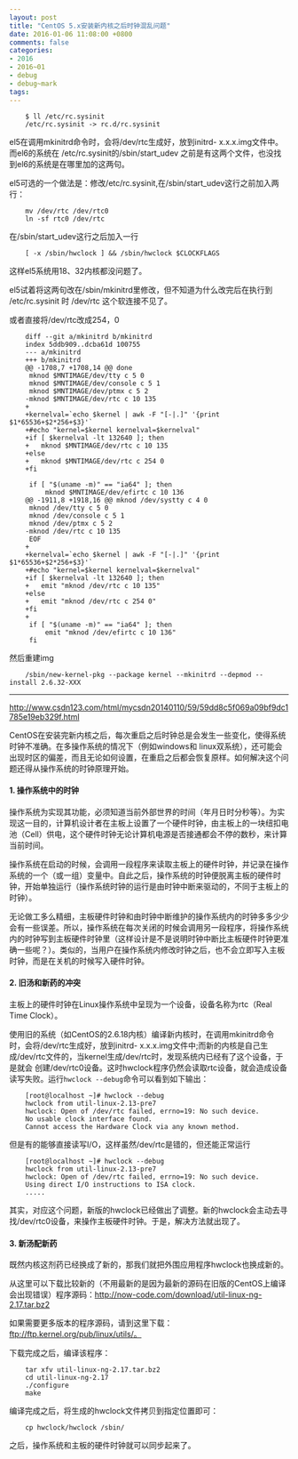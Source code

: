 ```yaml
---
layout: post
title: "CentOS 5.x安装新内核之后时钟混乱问题"
date: 2016-01-06 11:08:00 +0800
comments: false
categories:
- 2016
- 2016~01
- debug
- debug~mark
tags:
---
```


```
	$ ll /etc/rc.sysinit
	/etc/rc.sysinit -> rc.d/rc.sysinit
```

el5在调用mkinitrd命令时，会将/dev/rtc生成好，放到initrd- x.x.x.img文件中。而el6的系统在 /etc/rc.sysinit的/sbin/start_udev 之前是有这两个文件，也没找到el6的系统是在哪里加的这两句。

el5可选的一个做法是：修改/etc/rc.sysinit,在/sbin/start_udev这行之前加入两行：
```
	mv /dev/rtc /dev/rtc0
	ln -sf rtc0 /dev/rtc
```
在/sbin/start_udev这行之后加入一行
```
	[ -x /sbin/hwclock ] && /sbin/hwclock $CLOCKFLAGS
```
这样el5系统用18、32内核都没问题了。

el5试着将这两句改在/sbin/mkinitrd里修改，但不知道为什么改完后在执行到 /etc/rc.sysinit 时 /dev/rtc 这个软连接不见了。

或者直接将/dev/rtc改成254，0
```
	diff --git a/mkinitrd b/mkinitrd
	index 5ddb909..dcba61d 100755
	--- a/mkinitrd
	+++ b/mkinitrd
	@@ -1708,7 +1708,14 @@ done
	 mknod $MNTIMAGE/dev/tty c 5 0
	 mknod $MNTIMAGE/dev/console c 5 1
	 mknod $MNTIMAGE/dev/ptmx c 5 2
	-mknod $MNTIMAGE/dev/rtc c 10 135
	+
	+kernelval=`echo $kernel | awk -F "[-|.]" '{print $1*65536+$2*256+$3}'`
	+#echo "kernel=$kernel kernelval=$kernelval"
	+if [ $kernelval -lt 132640 ]; then
	+	mknod $MNTIMAGE/dev/rtc c 10 135
	+else
	+	mknod $MNTIMAGE/dev/rtc c 254 0
	+fi
	 
	 if [ "$(uname -m)" == "ia64" ]; then
		 mknod $MNTIMAGE/dev/efirtc c 10 136
	@@ -1911,8 +1918,16 @@ mknod /dev/systty c 4 0
	 mknod /dev/tty c 5 0
	 mknod /dev/console c 5 1
	 mknod /dev/ptmx c 5 2
	-mknod /dev/rtc c 10 135
	 EOF
	+
	+kernelval=`echo $kernel | awk -F "[-|.]" '{print $1*65536+$2*256+$3}'`
	+#echo "kernel=$kernel kernelval=$kernelval"
	+if [ $kernelval -lt 132640 ]; then
	+	emit "mknod /dev/rtc c 10 135"
	+else
	+	emit "mknod /dev/rtc c 254 0"
	+fi
	+
	 if [ "$(uname -m)" == "ia64" ]; then
		 emit "mknod /dev/efirtc c 10 136"
	 fi
```
然后重建img
```
	/sbin/new-kernel-pkg --package kernel --mkinitrd --depmod --install 2.6.32-XXX
```

------------------

http://www.csdn123.com/html/mycsdn20140110/59/59dd8c5f069a09bf9dc1785e19eb329f.html

CentOS在安装完新内核之后，每次重启之后时钟总是会发生一些变化，使得系统时钟不准确。在多操作系统的情况下（例如windows和 linux双系统），还可能会出现时区的偏差，而且无论如何设置，在重启之后都会恢复原样。如何解决这个问题还得从操作系统的时钟原理开始。

#### 1. 操作系统中的时钟

操作系统为实现其功能，必须知道当前外部世界的时间（年月日时分秒等）。为实现这一目的，计算机设计者在主板上设置了一个硬件时钟，由主板上的一块纽扣电池（Cell）供电，这个硬件时钟无论计算机电源是否接通都会不停的数秒，来计算当前时间。

操作系统在启动的时候，会调用一段程序来读取主板上的硬件时钟，并记录在操作系统的一个（或一组）变量中。自此之后，操作系统的时钟便脱离主板的硬件时钟，开始单独运行（操作系统时钟的运行是由时钟中断来驱动的，不同于主板上的时钟）。

无论做工多么精细，主板硬件时钟和由时钟中断维护的操作系统内的时钟多多少少会有一些误差。所以，操作系统在每次关闭的时候会调用另一段程序，将操作系统 内的时钟写到主板硬件时钟里（这样设计是不是说明时钟中断比主板硬件时钟更准确一些呢？）。类似的，当用户在操作系统内修改时钟之后，也不会立即写入主板 时钟，而是在关机的时候写入硬件时钟。

#### 2. 旧汤和新药的冲突
主板上的硬件时钟在Linux操作系统中呈现为一个设备，设备名称为rtc（Real Time Clock）。

使用旧的系统（如CentOS的2.6.18内核）编译新内核时，在调用mkinitrd命令时，会将/dev/rtc生成好，放到initrd- x.x.x.img文件中;而新的内核是自己生成/dev/rtc文件的，当kernel生成/dev/rtc时，发现系统内已经有了这个设备，于是就会 创建/dev/rtc0设备。这时hwclock程序仍然会读取rtc设备，就会造成设备读写失败。运行`hwclock --debug`命令可以看到如下输出：
```
	[root@localhost ~]# hwclock --debug
	hwclock from util-linux-2.13-pre7
	hwclock: Open of /dev/rtc failed, errno=19: No such device.
	No usable clock interface found.
	Cannot access the Hardware Clock via any known method.
```
但是有的能够直接读写I/O，这样虽然/dev/rtc是错的，但还能正常运行
```
	[root@localhost ~]# hwclock --debug
	hwclock from util-linux-2.13-pre7
	hwclock: Open of /dev/rtc failed, errno=19: No such device.
	Using direct I/O instructions to ISA clock.
	.....
```

其实，对应这个问题，新版的hwclock已经做出了调整。新的hwclock会主动去寻找/dev/rtc0设备，来操作主板硬件时钟。于是，解决方法就出现了。

#### 3. 新汤配新药
既然内核这剂药已经换成了新的，那我们就把外围应用程序hwclock也换成新的。

从这里可以下载比较新的（不用最新的是因为最新的源码在旧版的CentOS上编译会出现错误）程序源码：http://now-code.com/download/util-linux-ng-2.17.tar.bz2 

如果需要更多版本的程序源码，请到这里下载：ftp://ftp.kernel.org/pub/linux/utils/。

下载完成之后，编译该程序：
```
	tar xfv util-linux-ng-2.17.tar.bz2
	cd util-linux-ng-2.17
	./configure
	make
```
编译完成之后，将生成的hwclock文件拷贝到指定位置即可：
```
	cp hwclock/hwclock /sbin/
```

之后，操作系统和主板的硬件时钟就可以同步起来了。 


